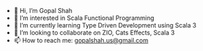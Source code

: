 - 👋 Hi, I’m Gopal Shah
- 👀 I’m interested in Scala Functional Programming
- 🌱 I’m currently learning Type Driven Development using Scala 3
- 💞️ I’m looking to collaborate on ZIO, Cats Effects, Scala 3 
- 📫 How to reach me: gopalshah.us@gmail.com

<!---
gopalsaob/gopalsaob is a ✨ special ✨ repository because its `README.md` (this file) appears on your GitHub profile.
You can click the Preview link to take a look at your changes.
--->

